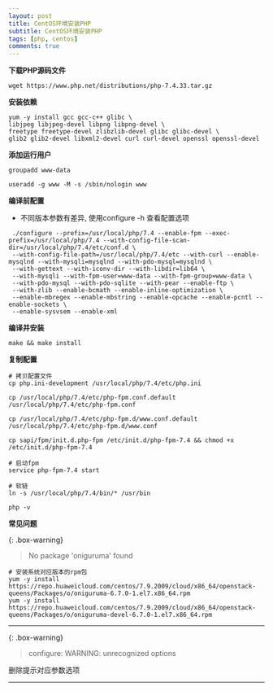 ```yaml
---
layout: post
title: CentOS环境安装PHP
subtitle: CentOS环境安装PHP
tags: [php, centos]
comments: true
---
```


**下载PHP源码文件**

```
wget https://www.php.net/distributions/php-7.4.33.tar.gz
```

**安装依赖**

```
yum -y install gcc gcc-c++ glibc \
libjpeg libjpeg-devel libpng libpng-devel \
freetype freetype-devel zlibzlib-devel glibc glibc-devel \
glib2 glib2-devel libxml2-devel curl curl-devel openssl openssl-devel
```

**添加运行用户**

```
groupadd www-data
 
useradd -g www -M -s /sbin/nologin www
```

**编译前配置**

- 不同版本参数有差异, 使用configure -h 查看配置选项

```
 ./configure --prefix=/usr/local/php/7.4 --enable-fpm --exec-prefix=/usr/local/php/7.4 --with-config-file-scan-dir=/usr/local/php/7.4/etc/conf.d \
 --with-config-file-path=/usr/local/php/7.4/etc --with-curl --enable-mysqlnd --with-mysqli=mysqlnd --with-pdo-mysql=mysqlnd \
 --with-gettext --with-iconv-dir --with-libdir=lib64 \
 --with-mysqli --with-fpm-user=www-data --with-fpm-group=www-data \
 --with-pdo-mysql --with-pdo-sqlite --with-pear --enable-ftp \
 --with-zlib --enable-bcmath --enable-inline-optimization \
 --enable-mbregex --enable-mbstring --enable-opcache --enable-pcntl --enable-sockets \
 --enable-sysvsem --enable-xml
```

**编译并安装**

```
make && make install
```

**复制配置**
```
# 拷贝配置文件
cp php.ini-development /usr/local/php/7.4/etc/php.ini

cp /usr/local/php/7.4/etc/php-fpm.conf.default /usr/local/php/7.4/etc/php-fpm.conf

cp /usr/local/php/7.4/etc/php-fpm.d/www.conf.default /usr/local/php/7.4/etc/php-fpm.d/www.conf

cp sapi/fpm/init.d.php-fpm /etc/init.d/php-fpm-7.4 && chmod +x /etc/init.d/php-fpm-7.4

# 启动fpm
service php-fpm-7.4 start

# 软链
ln -s /usr/local/php/7.4/bin/* /usr/bin

php -v
```

**常见问题**

{: .box-warning}
> No package 'oniguruma' found

```
# 安装系统对应版本的rpm包
yum -y install https://repo.huaweicloud.com/centos/7.9.2009/cloud/x86_64/openstack-queens/Packages/o/oniguruma-6.7.0-1.el7.x86_64.rpm
yum -y install https://repo.huaweicloud.com/centos/7.9.2009/cloud/x86_64/openstack-queens/Packages/o/oniguruma-devel-6.7.0-1.el7.x86_64.rpm
```

---

{: .box-warning}
> configure: WARNING: unrecognized options

删除提示对应参数选项

---


